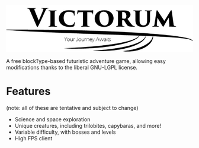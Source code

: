 ![Victorum Logo, Copyright 2017](https://github.com/DA-CS-Lab/Victorum/blob/master/Logo.png)

A free blockType-based futuristic adventure game, allowing easy modifications thanks to the liberal GNU-LGPL license.

# Features
(note: all of these are tentative and subject to change)
- Science and space exploration
- Unique creatures, including trilobites, capybaras, and more!
- Variable difficulty, with bosses and levels
- High FPS client
